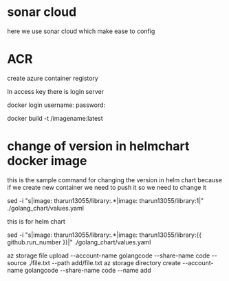 # sonar cloud

here we use sonar cloud which make ease to config



# ACR

create azure container registory

In access key there is login server

docker login <login server>
  username: <Username>
  password: <Password1>


docker build -t <login server>/imagename:latest

# change of version in helmchart docker image
this is the sample command for changing the version in helm chart because if we create new container we need to push it so we need to change it 

sed -i "s|image: tharun13055/library:.*|image: tharun13055/library:1|" ./golang_chart/values.yaml

this is for helm chart 

sed -i "s|image: tharun13055/library:.*|image: tharun13055/library:{{ github.run_number }}|" ./golang_chart/values.yaml



az storage file upload --account-name golangcode --share-name code --source ./file.txt --path add/file.txt
az storage directory create --account-name golangcode --share-name code --name add 